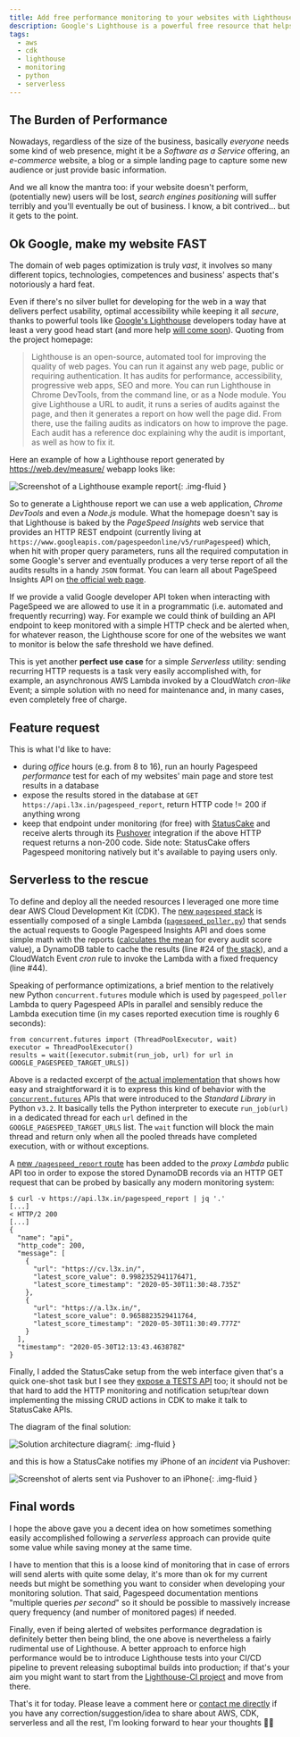 ```yaml
---
title: Add free performance monitoring to your websites with Lighthouse and AWS CDK
description: Google's Lighthouse is a powerful free resource that helps developers build performant, accessible and SEO friendly websites. Here I show one way to make use of Lighthouse to add performance monitoring for web pages using Serverless components on AWS.
tags:
  - aws
  - cdk
  - lighthouse
  - monitoring
  - python
  - serverless
---
```


## The Burden of Performance

Nowadays, regardless of the size of the business, basically *everyone* needs some kind of web presence, might it be a *Software as a Service* offering, an *e-commerce* website, a blog or a simple landing page to capture some new audience or just provide basic information.

And we all know the mantra too: if your website doesn't perform, (potentially new) users will be lost, *search engines positioning* will suffer terribly and you'll eventually be out of business. I know, a bit contrived... but it gets to the point.

## Ok Google, make my website FAST

The domain of web pages optimization is truly *vast*, it involves so many different topics, technologies, competences and business' aspects that's notoriously a hard feat.

Even if there's no silver bullet for developing for the web in a way that delivers perfect usability, optimal accessibility while keeping it all *secure*, thanks to powerful tools like [Google's Lighthouse][google-lighthouse] developers today have at least a very good head start (and more help [will come soon][lighthouse-newfeatures]). Quoting from the project homepage:

> Lighthouse is an open-source, automated tool for improving the quality of web pages. You can run it against any web page, public or requiring authentication. It has audits for performance, accessibility, progressive web apps, SEO and more. You can run Lighthouse in Chrome DevTools, from the command line, or as a Node module. You give Lighthouse a URL to audit, it runs a series of audits against the page, and then it generates a report on how well the page did. From there, use the failing audits as indicators on how to improve the page. Each audit has a reference doc explaining why the audit is important, as well as how to fix it.

Here an example of how a Lighthouse report generated by <https://web.dev/measure/> webapp looks like:

![Screenshot of a Lighthouse example report][lighthous-screenshot]{: .img-fluid }

So to generate a Lighthouse report we can use a web application, *Chrome DevTools* and even a *Node.js* module. What the homepage doesn't say is that Lighthouse is baked by the *PageSpeed Insights* web service that provides an HTTP REST endpoint (currently living at `https://www.googleapis.com/pagespeedonline/v5/runPagespeed`) which, when hit with proper query parameters, runs all the required computation in some Google's server and eventually produces a very terse report of all the audits results in a handy `JSON` format. You can learn all about PageSpeed Insights API on [the official web page][pagespeed-homepage].

If we provide a valid Google developer API token when interacting with PageSpeed we are allowed to use it in a programmatic (i.e. automated and frequently recurring) way. For example we could think of building an API endpoint to keep monitored with a simple HTTP check and be alerted when, for whatever reason, the Lighthouse score for one of the websites we want to monitor is below the safe threshold we have defined.

This is yet another **perfect use case** for a simple *Serverless* utility: sending recurring HTTP requests is a task very easily accomplished with, for example, an asynchronous AWS Lambda invoked by a CloudWatch *cron-like* Event; a simple solution with no need for maintenance and, in many cases, even completely free of charge.

## Feature request

This is what I'd like to have:

- during *office* hours (e.g. from 8 to 16), run an hourly Pagespeed *performance* test for each of my websites' main page and store test results in a database
- expose the results stored in the database at `GET https://api.l3x.in/pagespeed_report`, return HTTP code != 200 if anything wrong
- keep that endpoint under monitoring (for free) with [StatusCake][statuscake] and receive alerts through its [Pushover][pushover] integration if the above HTTP request returns a non-200 code. Side note: StatusCake offers Pagespeed monitoring natively but it's available to paying users only.

## Serverless to the rescue

To define and deploy all the needed resources I leveraged one more time dear AWS Cloud Development Kit (CDK). The [new `pagespeed` stack][cdk-stack] is essentially composed of a single Lambda ([`pagespeed_poller.py`][cdk-lambda]) that sends the actual requests to Google Pagespeed Insights API and does some simple math with the reports ([calculates the mean][cdk-mean] for every audit score value), a DynamoDB table to cache the results (line #24 of [the stack][cdk-stack]), and a CloudWatch Event *cron* rule to invoke the Lambda with a fixed frequency (line #44).

Speaking of performance optimizations, a brief mention to the relatively new Python `concurrent.futures` module which is used by `pagespeed_poller` Lambda to query Pagespeed APIs in parallel and sensibly reduce the Lambda execution time (in my cases reported execution time is roughly 6 seconds):

```lang=python
from concurrent.futures import (ThreadPoolExecutor, wait)
executor = ThreadPoolExecutor()
results = wait([executor.submit(run_job, url) for url in GOOGLE_PAGESPEED_TARGET_URLS])
```

Above is a redacted excerpt of [the actual implementation][cdk-concurrent] that shows how easy and straightforward it is to express this kind of behavior with the [`concurrent.futures`][python-futures] APIs that were introduced to the *Standard Library* in Python `v3.2`. It basically tells the Python interpreter to execute `run_job(url)` in a dedicated thread for each `url` defined in the `GOOGLE_PAGESPEED_TARGET_URLS` list. The `wait` function will block the main thread and return only when all the pooled threads have completed execution, with or without exceptions.

A [new `/pagespeed_report` route][cdk-api-route] has been added to the *proxy Lambda* public API too in order to expose the stored DynamoDB records via an HTTP GET request that can be probed by basically any modern monitoring system:

```lang=bash
$ curl -v https://api.l3x.in/pagespeed_report | jq '.'
[...]
< HTTP/2 200
[...]
{
  "name": "api",
  "http_code": 200,
  "message": [
    {
      "url": "https://cv.l3x.in/",
      "latest_score_value": 0.9982352941176471,
      "latest_score_timestamp": "2020-05-30T11:30:48.735Z"
    },
    {
      "url": "https://a.l3x.in/",
      "latest_score_value": 0.9658823529411764,
      "latest_score_timestamp": "2020-05-30T11:30:49.777Z"
    }
  ],
  "timestamp": "2020-05-30T12:13:43.463878Z"
}
```

Finally, I added the StatusCake setup from the web interface given that's a quick one-shot task but I see they [expose a TESTS API][statuscake-api] too; it should not be that hard to add the HTTP monitoring and notification setup/tear down implementing the missing CRUD actions in CDK to make it talk to StatusCake APIs.

The diagram of the final solution:

![Solution architecture diagram][diagram]{: .img-fluid }

and this is how a StatusCake notifies my iPhone of an *incident* via Pushover:

![Screenshot of alerts sent via Pushover to an iPhone][pushover-screenshot]{: .img-fluid }

## Final words

I hope the above gave you a decent idea on how sometimes something easily accomplished following a *serverless* approach can provide quite some value while saving money at the same time.

I have to mention that this is a loose kind of monitoring that in case of errors will send alerts with quite some delay, it's more than ok for my current needs but might be something you want to consider when developing your monitoring solution. That said, Pagespeed documentation mentions "multiple queries *per second*" so it should be possible to massively increase query frequency (and number of monitored pages) if needed.

Finally, even if being alerted of websites performance degradation is definitely better then being blind, the one above is nevertheless a fairly rudimental use of Lighthouse. A better approach to enforce high performance would be to introduce Lighthouse tests into your CI/CD pipeline to prevent releasing suboptimal builds into production; if that's your aim you might want to start from the [Lighthouse-CI project][lighthouse-ci] and move from there.

That's it for today. Please leave a comment here or [contact me directly][contact-me] if you have any correction/suggestion/idea to share about AWS, CDK, serverless and all the rest, I'm looking forward to hear your thoughts 👍🏻

[cdk-api-route]: <https://github.com/shaftoe/api-l3x-in/blob/7a8125fb10a76c85c5d81f25451b3fd937873d3f/lib/stacks/api/api/main.py#L96>
[cdk-concurrent]: <https://github.com/shaftoe/api-l3x-in/blob/7a8125fb10a76c85c5d81f25451b3fd937873d3f/lib/stacks/pagespeed/lambdas/pagespeed_poller.py#L68>
[cdk-lambda]: <https://github.com/shaftoe/api-l3x-in/blob/0.10.1/lib/stacks/pagespeed/lambdas/pagespeed_poller.py>
[cdk-mean]: <https://github.com/shaftoe/api-l3x-in/blob/7a8125fb10a76c85c5d81f25451b3fd937873d3f/lib/stacks/pagespeed/lambdas/pagespeed_poller.py#L31>
[cdk-stack]: <https://github.com/shaftoe/api-l3x-in/blob/0.10.1/lib/stacks/pagespeed/__init__.py>
[contact-me]: <https://a.l3x.in/contact>
[diagram]: </img/pagespeed.png>
[google-lighthouse]: <https://developers.google.com/web/tools/lighthouse/>
[lighthous-screenshot]: </img/lighthouse-screenshot.png>
[lighthouse-ci]: <https://github.com/GoogleChrome/lighthouse-ci/blob/master/docs/getting-started.md>
[lighthouse-newfeatures]: <https://blog.chromium.org/2020/05/introducing-web-vitals-essential-metrics.html>
[pagespeed-homepage]: <https://developers.google.com/speed/docs/insights/v5/get-started>
[pushover-screenshot]: </img/pushover-screenshot.png>
[pushover]: <https://pushover.net/>
[python-futures]: <https://docs.python.org/3/library/concurrent.futures.html>
[statuscake-api]: <https://www.statuscake.com/api/Tests/Updating%20Inserting%20and%20Deleting%20Tests.md>
[statuscake]: <https://www.statuscake.com/>
